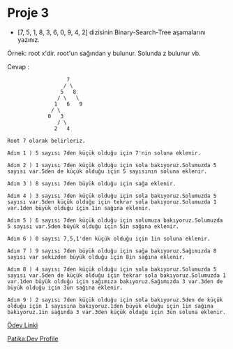 # Proje 3
* [7, 5, 1, 8, 3, 6, 0, 9, 4, 2] dizisinin Binary-Search-Tree aşamalarını yazınız.

Örnek: root x'dir. root'un sağından y bulunur. Solunda z bulunur vb.

Cevap :

```
                   7
                  / \	
                 5   8
                / \   \
               1   6   9
              / \
             0   3
                / \  
               2   4
```


```
Root 7 olarak belirleriz.

Adım 1 ) 5 sayısı 7den küçük olduğu için 7'nin soluna eklenir.

Adım 2 ) 1 sayısı 7den küçük olduğu için sola bakıyoruz.Solumuzda 5 sayısı var.5den de küçük olduğu için 5 sayısının soluna eklenir.

Adım 3 ) 8 sayısı 7den büyük olduğu için sağa eklenir.

Adım 4 ) 3 sayısı 7den küçük olduğu için sola bakıyoruz.Solumuzda 5 sayısı var.5den küçük olduğu için tekrar sola bakıyoruz.Solumuzda 1 var.1den büyük olduğu için 1in sağına eklenir.

Adım 5 ) 6 sayısı 7den küçük olduğu için solumuza bakıyoruz.Solumuzda 5 sayısı var.5den büyük olduğu için 5in sağına eklenir.

Adım 6 ) 0 sayısı 7,5,1'den küçük olduğu için 1in soluna eklenir.

Adım 7 ) 9 sayısı 7den büyük olduğu için sağa bakıyoruz.Sağımızda 8 sayısı var sekizden büyük olduğu için 8in sağına eklenir.

Adım 8 ) 4 sayısı 7den küçük olduğu için sola bakıyoruz.Solumuzda 5 sayısı var.5den de küçük olduğu için tekrar sola bakıyoruz.Solumuzda 1 var.1den büyük olduğu için sağımıza bakıyoruz.Sağımızda 3 var.3den de büyük olduğu için 3ün sağına eklenir.

Adım 9 ) 2 sayısı 7den küçük olduğu için sola bakıyoruz.5den de küçük olduğu için 1 sayısına bakıyoruz.1den büyük olduğu için 1in sağına bakıyoruz.1in sağında 3 var.3den küçük olduğu için 3ün soluna eklenir.
```

[Ödev Linki](https://app.patika.dev/courses/veri-yapilari-ve-algoritmalar/binary-search-tree-proje)

[Patika.Dev Profile ](https://app.patika.dev/ecb)


